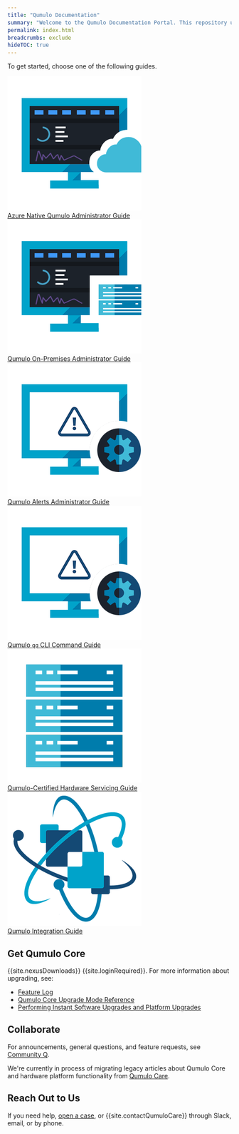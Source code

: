 ```yaml
---
title: "Qumulo Documentation"
summary: "Welcome to the Qumulo Documentation Portal. This repository uses <a href='https://www.writethedocs.org/guide/docs-as-code/'>docs-as-code principles</a> to provide guidance about working with Qumulo."
permalink: index.html
breadcrumbs: exclude
hideTOC: true
---
```


To get started, choose one of the following guides.



<div class="landing-page-buttons">
  <span class="guide-button">
    <a class="multilink" href="azure-administrator-guide/">
      <picture>
        <source type="image/webp" srcset="images/azure-native-qumulo-administrator-guide.webp">
        <source type="image/png" srcset="images/azure-native-qumulo-administrator-guide.png">
        <img src="images/azure-native-qumulo-administrator-guide.png" alt="An image of a computer screen with a stylized Qumulo Core interface behind an image of a cloud, symbolizing cloud deployments" class="landing-page-icon" width="301" height="301">
      </picture><br>Azure Native Qumulo Administrator Guide</a>
  </span>

  <span class="guide-button">
    <a class="multilink" href="administrator-guide/">
      <picture>
        <source type="image/webp" srcset="images/on-premises-administrator-guide.webp">
        <source type="image/png" srcset="images/on-premises-administrator-guide.png">
        <img src="images/on-premises-administrator-guide.png" alt="An image of a computer screen with a stylized Qumulo Core interface behind an image of a server blade, symbolizing administering on-premises hardware" class="landing-page-icon" width="301" height="301">
      </picture><br>Qumulo On-Premises Administrator Guide</a>
  </span>

  <span class="guide-button">
    <a class="multilink" href="qumulo-alerts-guide/">
      <picture>
        <source type="image/webp" srcset="images/qumulo-alerts-guide.webp">
        <source type="image/png" srcset="images/qumulo-alerts-guide.png">
        <img src="images/qumulo-alerts-guide.png" alt="An image of a computer screen showing a warning triangle behind a stylized image of a cog wheel, symbolizing administering Qumulo Alerts instances" class="landing-page-icon" width="301" height="301">
      </picture><br>Qumulo Alerts Administrator Guide</a>
  </span>

  <span class="guide-button">
    <a class="multilink" href="qq-cli-command-guide/">
      <picture>
        <source type="image/webp" srcset="images/qumulo-qq-cli-command-guide.webp">
        <source type="image/png" srcset="images/qumulo-qq-cli-command-guide.png">
        <img src="images/qumulo-alerts-guide.png" alt="An image of a computer screen showing a terminal window with a Qumulo qq CLI command" class="landing-page-icon" width="301" height="301">
      </picture><br>Qumulo <code>qq</code> CLI Command Guide</a>
  </span>

  <span class="guide-button">
    <a class="multilink" href="hardware-guide/">
      <picture>
        <source type="image/webp" srcset="images/hardware-guide.webp" width="301" height="301">
        <source type="image/png" srcset="images/hardware-guide.png" width="301" height="301">
        <img src="images/hardware-guide.png" alt="A stylized image of a server rack, symbolizing installing, configuring, and maintaining hardware" class="landing-page-icon" width="301" height="301">
      </picture><br>Qumulo-Certified Hardware Servicing Guide</a>
  </span>

  <span class="guide-button">
    <a class="multilink" href="integration-guide/">
      <picture>
        <source type="image/webp" srcset="images/qumulo-integration-guide.webp">
        <source type="image/png" srcset="images/qumulo-integration-guide.png">
        <img src="images/qumulo-integration-guide.png" alt="A stylized image of two entities combining together with three items orbiting them, symbolizing integration" class="landing-page-icon" width="301" height="301">
      </picture><br>Qumulo Integration Guide</a>
  </span>
</div>

## Get Qumulo Core
{{site.nexusDownloads}} {{site.loginRequired}}. For more information about upgrading, see:

* [Feature Log](/administrator-guide/upgrading-qumulo-core/feature-log.html)
* [Qumulo Core Upgrade Mode Reference](/administrator-guide/upgrading-qumulo-core/mode-reference.html)
* [Performing Instant Software Upgrades and Platform Upgrades](/administrator-guide/upgrading-qumulo-core/instant-software-platform.html)

## Collaborate
For announcements, general questions, and feature requests, see [Community Q](https://care.qumulo.com/hc/en-us/community/topics).

We're currently in process of migrating legacy articles about Qumulo Core and hardware platform functionality from [Qumulo Care](https://care.qumulo.com/hc/en-us).

## Reach Out to Us
If you need help, [open a case](https://care.qumulo.com/hc/en-us/requests/new), or {{site.contactQumuloCare}} through Slack, email, or by phone.
